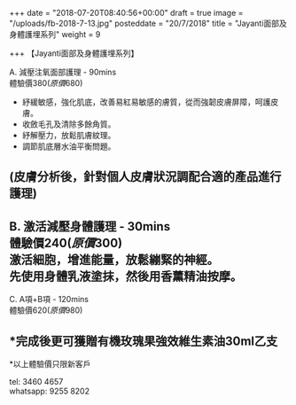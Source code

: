 +++
date = "2018-07-20T08:40:56+00:00"
draft = true
image = "/uploads/fb-2018-7-13.jpg"
posteddate = "20/7/2018"
title = "Jayanti面部及身體護埋系列"
weight = 9

+++
【Jayanti面部及身體護埋系列】

 A. 減壓注氧面部護理 - 90mins  
 體驗價$380 (原價$680)  
 - 紓緩敏感，強化肌底，改善易紅易敏感的膚質，從而強韌皮膚屏障，呵護皮膚。  
 - 收斂毛孔及清除多餘角質。  
 - 紓解壓力，放鬆肌膚紋理。  
 - 調節肌底層水油平衡問題。

 (皮膚分析後，針對個人皮膚狀況調配合適的產品進行護理)  
 ---------------------------------------------  
 B. 激活減壓身體護理 - 30mins  
 體驗價$240 (原價$300)  
 激活細胞，增進能量，放鬆繃緊的神經。  
 先使用身體乳液塗抹，然後用香薰精油按摩。  
 ---------------------------------------------  
 C. A項+B項 - 120mins  
 體驗價$620 (原價$980)

 \*完成後更可獲贈有機玫瑰果強效維生素油30ml乙支  
 ---------------------------------------------

 \*以上體驗價只限新客戶

 tel: 3460 4657  
 whatsapp: 9255 8202

 